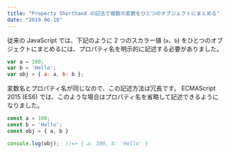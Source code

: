 ```yaml
---
title: "Property Shorthand の記法で複数の変数をひとつのオブジェクトにまとめる"
date: "2019-06-18"
---
```


従来の JavaScript では、下記のように 2 つのスカラー値 (`a`、`b`) をひとつのオブジェクトにまとめるには、プロパティ名を明示的に記述する必要がありました。

```js
var a = 100;
var b = 'Hello';
var obj = { a: a, b: b };
```

変数名とプロパティ名が同じなので、この記述方法は冗長です。
ECMAScript 2015 (ES6) では、このような場合はプロパティ名を省略して記述できるようになりました。

```js
const a = 100;
const b = 'Hello';
const obj = { a, b }

console.log(obj);  //=> { a: 100, b: 'Hello' }
```

